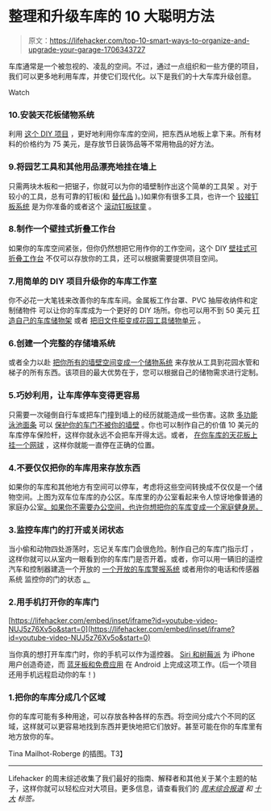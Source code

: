 # 整理和升级车库的 10 大聪明方法

> 原文：<https://lifehacker.com/top-10-smart-ways-to-organize-and-upgrade-your-garage-1706343727>

车库通常是一个被忽视的、凌乱的空间。不过，通过一点组织和一些方便的项目，我们可以更多地利用车库，并使它们现代化。以下是我们的十大车库升级创意。

Watch

### 10.安装天花板储物系统

利用 [这个 DIY 项目](http://lifehacker.com/diy-garage-ceiling-storage-system-5874073) ，更好地利用你车库的空间，把东西从地板上拿下来。所有材料的价格约为 75 美元，是存放节日装饰品等不常用物品的好方法。

### 9.将园艺工具和其他用品漂亮地挂在墙上

只需两块木板和一把锯子，你就可以为你的墙壁制作出这个简单的工具架 。对于较小的工具，总有可靠的钉板(和 [替代品](https://lifehacker.com/five-pegboard-alternatives-that-make-storing-your-tools-1690738707) )。)如果你有很多工具，也许一个 [铰接钉板系统](http://lifehacker.com/build-a-hinged-pegboard-storage-system-for-your-worksho-1532259960) 是为你准备的或者这个 [滚动钉板球童](http://lifehacker.com/this-portable-pegboard-caddy-rolls-wherever-you-need-yo-1702321001) 。

### 8.制作一个壁挂式折叠工作台

如果你的车库空间紧张，但你仍然想把它用作你的工作空间，这个 DIY [壁挂式可折叠工作台](http://lifehacker.com/build-this-wall-mounted-folding-workbench-to-save-spac-1513584001) 不仅可以存放你的工具，还可以根据需要提供项目空间。

### 7.用简单的 DIY 项目升级你的车库工作室

你不必花一大笔钱来改善你的车库车间。金属板工作台罩、PVC 抽屉收纳件和定制储物件 可以让你的车库成为一个更好的 DIY 场所。你也可以用不到 50 美元 [打造自己的车库储物架](http://workshop.lifehacker.com/build-wood-garage-storage-shelves-for-under-50-1689092012#_ga=1.162933820.1246077798.1432333609) 或者 [把旧文件柜变成花园工具储物单元](http://lifehacker.com/repurpose-an-old-file-cabinet-as-garage-storage-1563413735) 。

### 6.创建一个完整的存储墙系统

或者全力以赴 [把你所有的墙壁空间变成一个储物系统](http://lifehacker.com/organize-your-entire-garage-with-a-diy-wall-of-storage-1508221494) 来存放从工具到花园水管和梯子的所有东西。该项目的最大优势在于，您可以根据自己的储物需求进行定制。

### 5.巧妙利用，让车库停车变得更容易

只需要一次碰倒自行车或把车门撞到墙上的经历就能造成一些伤害。这款 [多功能泳池面条](http://lifehacker.com/6-silly-but-clever-uses-for-pool-noodles-1152490566) 可以 [保护你的车门不被你的墙壁](https://lifehacker.com/protect-your-car-doors-from-your-garage-with-a-pool-noo-5931993) 。你也可以制作自己的价值 10 美元的车库停车保险杆，这样你就永远不会把车开得太远。或者， [在你车库的天花板上挂一个网球](http://lifehacker.com/penetrate-your-garage-safely-and-park-better-with-some-5841166) ，这样你就能一直停在正确的位置。

### 4.不要仅仅把你的车库用来存放东西

如果你的车库和其他地方有空间可以停车，考虑将这些空间转换成不仅仅是一个储物空间。上图为双车位车库的办公区。车库里的办公室看起来令人惊讶地像普通的家庭办公室[。如果你不需要办公空间，也许你想把你的车库变成一个家庭健身房。](http://lifehacker.com/the-wrap-around-workspace-a-garage-to-office-conversio-5569964) 

### 3.监控车库门的打开或关闭状态

当小偷和动物四处游荡时，忘记关车库门会很危险。制作自己的车库门指示灯 ，这样你就可以从室内一眼看到你的车库门是否开着。或者，你可以用一辆旧的遥控汽车和控制器建造一个开放的 [一个开放的车库警报系统](http://lifehacker.com/build-an-open-garage-alert-system-with-an-old-rc-car-an-1666952728) 或者用你的电话和传感器系统 监控你的门的状态 [。](http://lifehacker.com/challenge-winner-get-better-control-of-your-garage-doo-1331173018)

### 2.用手机打开你的车库门

 [https://lifehacker.com/embed/inset/iframe?id=youtube-video-NUJ5z76Xv5o&start=0](https://lifehacker.com/embed/inset/iframe?id=youtube-video-NUJ5z76Xv5o&start=0) 

当你真的想打开车库门时，你的手机可以作为遥控器。 [Siri 和树莓派](https://lifehacker.com/open-your-garage-door-with-siri-and-a-raspberry-pi-5967715) 为 iPhone 用户创造奇迹，而 [蓝牙板和免费应用](http://lifehacker.com/start-your-car-and-open-your-garage-door-with-your-phon-5818643) 在 Android 上完成这项工作。(后一个项目还用手机远程启动你的车！)

### 1.把你的车库分成几个区域

你的车库可能有多种用途，可以存放各种各样的东西。将空间分成六个不同的区域，这样就可以更容易地找到东西并更快地把它们放好。甚至可能在你的车库里有地方放你的车。

Tina Mailhot-Roberge 的插图。T3】

* * *

Lifehacker 的周末综述收集了我们最好的指南、解释者和其他关于某个主题的帖子，这样你就可以轻松应对大项目。更多信息，请查看我们的 [*周末综合报道*](http://lifehacker.com/tag/weekend-roundup) *和* [*十大*](http://lifehacker.com/tag/lifehacker-top-10) *标签。*